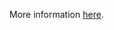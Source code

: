 More information [here](https://docs.prismacloud.io/en/enterprise-edition/policy-reference/azure-policies/azure-networking-policies/bc-azure-2-34).
